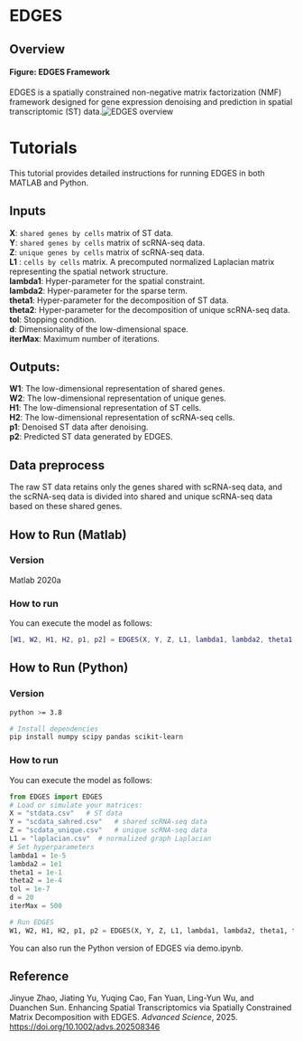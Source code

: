 # EDGES
## Overview
#### Figure: EDGES Framework 
EDGES is a spatially constrained non-negative matrix factorization (NMF) framework designed for gene expression denoising and prediction in spatial transcriptomic (ST) data.![EDGES overview](https://i.imgur.com/SpWkY1M.png)
#  Tutorials
This tutorial provides detailed instructions for running EDGES in both MATLAB and Python.

## Inputs
**X**: `shared genes by cells` matrix of ST data.\
**Y**:  `shared genes by cells`  matrix of scRNA-seq data.\
**Z**: `unique genes by cells` matrix of scRNA-seq data.\
**L1** :  `cells by cells` matrix. A precomputed normalized Laplacian matrix representing the spatial network structure.\
**lambda1**: Hyper-parameter for the spatial constraint.\
**lambda2**: Hyper-parameter for the sparse term.\
**theta1**: Hyper-parameter for the decomposition of ST data.\
**theta2**: Hyper-parameter for the decomposition of unique scRNA-seq data.\
**tol**: Stopping condition.\
**d**: Dimensionality of the low-dimensional space.\
**iterMax**: Maximum number of iterations.
## Outputs:
**W1**: The low-dimensional representation of shared genes.\
**W2**: The low-dimensional representation of unique genes.\
**H1**: The low-dimensional representation of ST cells.\
**H2**: The low-dimensional representation of scRNA-seq cells.\
**p1**: Denoised ST data after denoising.\
**p2**: Predicted ST data generated by EDGES.
## Data preprocess
The raw ST data retains only the genes shared with scRNA-seq data, and the scRNA-seq data is divided into shared and unique scRNA-seq data based on these shared genes.
## How to Run (Matlab)
### Version
Matlab 2020a
### How to run
You can execute the model as follows:
```matlab
​[W1, W2, H1, H2, p1, p2] = EDGES(X, Y, Z, L1, lambda1, lambda2, theta1, theta2, tol, d, iterMax);
```
## How to Run (Python)
### Version
```bash
python >= 3.8

# Install dependencies
pip install numpy scipy pandas scikit-learn
```
### How to run
You can execute the model as follows:
```python
from EDGES import EDGES
# Load or simulate your matrices:
X = "stdata.csv"   # ST data
Y = "scdata_sahred.csv"   # shared scRNA-seq data
Z = "scdata_unique.csv"   # unique scRNA-seq data
L1 = "laplacian.csv"  # normalized graph Laplacian
# Set hyperparameters
lambda1 = 1e-5
lambda2 = 1e1
theta1 = 1e-1
theta2 = 1e-4
tol = 1e-7
d = 20
iterMax = 500

# Run EDGES
W1, W2, H1, H2, p1, p2 = EDGES(X, Y, Z, L1, lambda1, lambda2, theta1, theta2, tol, d, iterMax)
```
You can also run the Python version of EDGES via demo.ipynb.
## Reference
Jinyue Zhao, Jiating Yu, Yuqing Cao, Fan Yuan, Ling-Yun Wu, and Duanchen Sun. Enhancing Spatial Transcriptomics via Spatially Constrained Matrix Decomposition with EDGES. *Advanced Science*, 2025. https://doi.org/10.1002/advs.202508346


